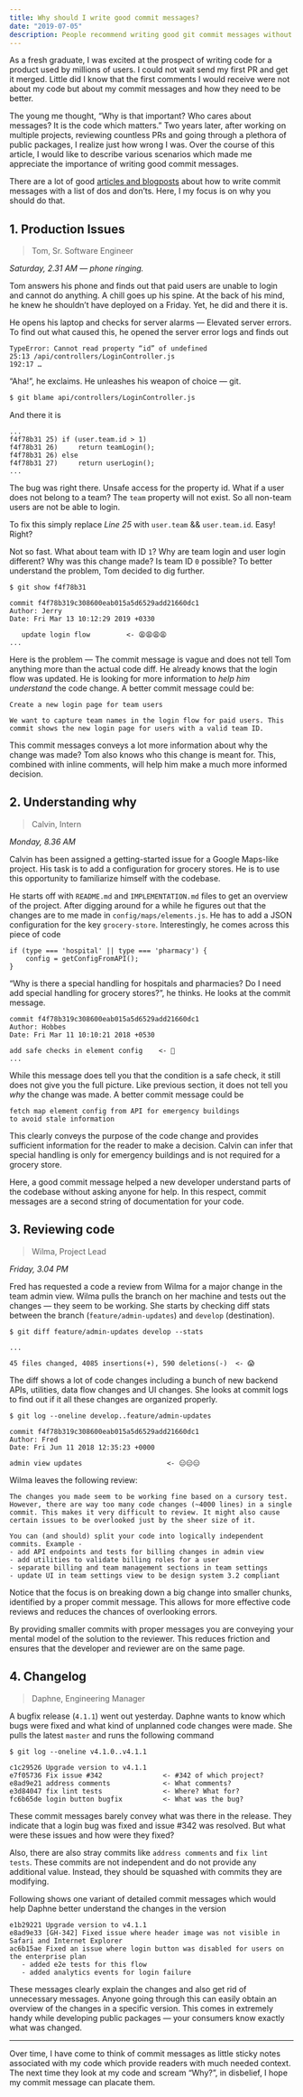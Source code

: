 ```yaml
---
title: Why should I write good commit messages?
date: "2019-07-05"
description: People recommend writing good git commit messages without explaining "why". This article provides real-world scenarios which showcase their importance.
---
```


As a fresh graduate, I was excited at the prospect of writing code for a product used by millions of users. I could not wait send my first PR and get it merged. Little did I know that the first comments I would receive were not about my code but about my commit messages and how they need to be better.

The young me thought, “Why is that important? Who cares about messages? It is the code which matters.” Two years later, after working on multiple projects, reviewing countless PRs and going through a plethora of public packages, I realize just how wrong I was. Over the course of this article, I would like to describe various scenarios which made me appreciate the importance of writing good commit messages.

There are a lot of good [articles and blogposts](https://chris.beams.io/posts/git-commit/) about how to write commit messages with a list of dos and don’ts. Here, I my focus is on why you should do that.

## 1. Production Issues

> Tom, Sr. Software Engineer

_Saturday, 2.31 AM — phone ringing._

Tom answers his phone and finds out that paid users are unable to login and cannot do anything. A chill goes up his spine. At the back of his mind, he knew he shouldn’t have deployed on a Friday. Yet, he did and there it is.

He opens his laptop and checks for server alarms — Elevated server errors. To find out what caused this, he opened the server error logs and finds out

```
TypeError: Cannot read property “id” of undefined
25:13 /api/controllers/LoginController.js
192:17 …
```

“Aha!”, he exclaims. He unleashes his weapon of choice — git.

```bash
$ git blame api/controllers/LoginController.js
```

And there it is

```
...
f4f78b31 25) if (user.team.id > 1)
f4f78b31 26)     return teamLogin();
f4f78b31 26) else
f4f78b31 27)     return userLogin();
...
```

The bug was right there. Unsafe access for the property id. What if a user does not belong to a team? The `team` property will not exist. So all non-team users are not be able to login.

To fix this simply replace _Line 25_ with `user.team` && `user.team.id`. Easy! Right?

Not so fast. What about team with ID `1`? Why are team login and user login different? Why was this change made? Is team ID `0` possible? To better understand the problem, Tom decided to dig further.

```
$ git show f4f78b31

commit f4f78b319c308600eab015a5d6529add21660dc1
Author: Jerry
Date: Fri Mar 13 10:12:29 2019 +0330

   update login flow         <- 😩😩😩😩
...
```

Here is the problem — The commit message is vague and does not tell Tom anything more than the actual code diff. He already knows that the login flow was updated. He is looking for more information to _help him understand_ the code change. A better commit message could be:

```
Create a new login page for team users

We want to capture team names in the login flow for paid users. This commit shows the new login page for users with a valid team ID.
```

This commit messages conveys a lot more information about why the change was made? Tom also knows who this change is meant for. This, combined with inline comments, will help him make a much more informed decision.

## 2. Understanding why

> Calvin, Intern

_Monday, 8.36 AM_

Calvin has been assigned a getting-started issue for a Google Maps-like project. His task is to add a configuration for grocery stores. He is to use this opportunity to familiarize himself with the codebase.

He starts off with `README.md` and `IMPLEMENTATION.md` files to get an overview of the project. After digging around for a while he figures out that the changes are to me made in `config/maps/elements.js`. He has to add a JSON configuration for the key `grocery-store`. Interestingly, he comes across this piece of code

```
if (type === 'hospital' || type === 'pharmacy') {
    config = getConfigFromAPI();
}
```

“Why is there a special handling for hospitals and pharmacies? Do I need add special handling for grocery stores?”, he thinks. He looks at the commit message.

```
commit f4f78b319c308600eab015a5d6529add21660dc1
Author: Hobbes
Date: Fri Mar 11 10:10:21 2018 +0530

add safe checks in element config    <- 🤔
...
```

While this message does tell you that the condition is a safe check, it still does not give you the full picture. Like previous section, it does not tell you _why_ the change was made. A better commit message could be

```
fetch map element config from API for emergency buildings
to avoid stale information
```

This clearly conveys the purpose of the code change and provides sufficient information for the reader to make a decision. Calvin can infer that special handling is only for emergency buildings and is not required for a grocery store.

Here, a good commit message helped a new developer understand parts of the codebase without asking anyone for help. In this respect, commit messages are a second string of documentation for your code.

## 3. Reviewing code

> Wilma, Project Lead

_Friday, 3.04 PM_

Fred has requested a code a review from Wilma for a major change in the team admin view. Wilma pulls the branch on her machine and tests out the changes — they seem to be working. She starts by checking diff stats between the branch (`feature/admin-updates`) and `develop` (destination).

```
$ git diff feature/admin-updates develop --stats

...

45 files changed, 4085 insertions(+), 590 deletions(-)  <- 😱
```

The diff shows a lot of code changes including a bunch of new backend APIs, utilities, data flow changes and UI changes. She looks at commit logs to find out if it all these changes are organized properly.

```
$ git log --oneline develop..feature/admin-updates

commit f4f78b319c308600eab015a5d6529add21660dc1
Author: Fred
Date: Fri Jun 11 2018 12:35:23 +0000

admin view updates                     <- 😑😑😑
```

Wilma leaves the following review:

```
The changes you made seem to be working fine based on a cursory test. However, there are way too many code changes (~4000 lines) in a single commit. This makes it very difficult to review. It might also cause certain issues to be overlooked just by the sheer size of it.

You can (and should) split your code into logically independent commits. Example -
- add API endpoints and tests for billing changes in admin view
- add utilities to validate billing roles for a user
- separate billing and team management sections in team settings
- update UI in team settings view to be design system 3.2 compliant
```

Notice that the focus is on breaking down a big change into smaller chunks, identified by a proper commit message. This allows for more effective code reviews and reduces the chances of overlooking errors.

By providing smaller commits with proper messages you are conveying your mental model of the solution to the reviewer. This reduces friction and ensures that the developer and reviewer are on the same page.

## 4. Changelog

> Daphne, Engineering Manager

A bugfix release (`4.1.1`) went out yesterday. Daphne wants to know which bugs were fixed and what kind of unplanned code changes were made. She pulls the latest `master` and runs the following command

```
$ git log --oneline v4.1.0..v4.1.1

c1c29526 Upgrade version to v4.1.1
e7f05736 Fix issue #342               <- #342 of which project?
e8ad9e21 address comments             <- What comments?
e3d84047 fix lint tests               <- Where? What for?
fc6b65de login button bugfix          <- What was the bug?
```

These commit messages barely convey what was there in the release. They indicate that a login bug was fixed and issue #342 was resolved. But what were these issues and how were they fixed?

Also, there are also stray commits like `address comments` and `fix lint tests`. These commits are not independent and do not provide any additional value. Instead, they should be squashed with commits they are modifying.

Following shows one variant of detailed commit messages which would help Daphne better understand the changes in the version

```
e1b29221 Upgrade version to v4.1.1
e8ad9e33 [GH-342] Fixed issue where header image was not visible in Safari and Internet Explorer
ac6b15ae Fixed an issue where login button was disabled for users on the enterprise plan
   - added e2e tests for this flow
   - added analytics events for login failure
```

These messages clearly explain the changes and also get rid of unnecessary messages. Anyone going through this can easily obtain an overview of the changes in a specific version. This comes in extremely handy while developing public packages — your consumers know exactly what was changed.

---

Over time, I have come to think of commit messages as little sticky notes associated with my code which provide readers with much needed context. The next time they look at my code and scream “Why?”, in disbelief, I hope my commit message can placate them.
